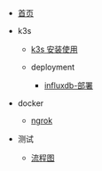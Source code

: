 
- [首页](README.md)

- k3s

  - [k3s 安装使用](k3s/k3s.md)
  
  - deployment
    - [influxdb-部署](k3s/deployment/influxdb-部署.md)

- docker

  - [ngrok](docker/ngrok-docker.md)

- 测试

  - [流程图](test/流程图.md)